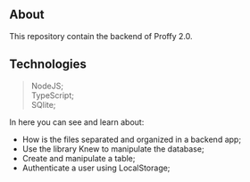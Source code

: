 ## About
  This repository contain the backend of Proffy 2.0.
  
## Technologies
  >NodeJS; <br />
  >TypeScript; <br />
  >SQlite; <br />
  
  In here you can see and learn about: 
  - How is the files separated and organized in a backend app;
  - Use the library Knew to manipulate the database;
  - Create and manipulate a table;
  - Authenticate a user using LocalStorage;
